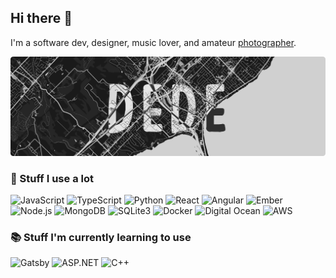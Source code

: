## Hi there 👋

I'm a software dev, designer, music lover, and amateur [photographer](https://edede.ca).

![Edede Oiwoh Banner](./banner.png)

### 🚀 Stuff I use a lot

![JavaScript](https://img.shields.io/badge/JavaScript-informational?style=for-the-badge&color=F7DF1E&logo=JavaScript&logoColor=black) ![TypeScript](https://img.shields.io/badge/TypeScript-informational?style=for-the-badge&color=007ACC&logo=TypeScript&logoColor=white) ![Python](https://img.shields.io/badge/Python-informational?style=for-the-badge&color=3776AB&logo=Python&logoColor=whitesmoke) ![React](https://img.shields.io/badge/React-informational?style=for-the-badge&color=61DAFB&logo=React&logoColor=black) ![Angular](https://img.shields.io/badge/Angular-informational?style=for-the-badge&color=DD0031&logo=Angular&logoColor=white) ![Ember](https://img.shields.io/badge/Ember-informational?style=for-the-badge&color=E04E39&logo=Ember.js&logoColor=white) ![Node.js](https://img.shields.io/badge/Node.js-informational?style=for-the-badge&color=339933&logo=Node.js&logoColor=white) ![MongoDB](https://img.shields.io/badge/MongoDB-informational?style=for-the-badge&color=47A248&logo=MongoDB&logoColor=white) ![SQLite3](https://img.shields.io/badge/SQLite-informational?style=for-the-badge&color=003B57&logo=SQLite&logoColor=white) ![Docker](https://img.shields.io/badge/Docker-informational?style=for-the-badge&color=2496ED&logo=docker&logoColor=white) ![Digital Ocean](https://img.shields.io/badge/Digital%20Ocean-informational?style=for-the-badge&color=0080FF&logo=DigitalOcean&logoColor=white) ![AWS](https://img.shields.io/badge/AWS-informational?style=for-the-badge&color=black&logo=Amazon%20AWS&logoColor=FF9900)

### 📚 Stuff I'm currently learning to use

![Gatsby](https://img.shields.io/badge/Gatsby-informational?style=for-the-badge&color=663399&logo=Gatsby&logoColor=white) ![ASP.NET](https://img.shields.io/badge/ASP.NET-informational?style=for-the-badge&color=5C2D91&logo=.NET&logoColor=white) ![C++](https://img.shields.io/badge/C%2B%2B-informational?style=for-the-badge&color=00599C&logo=C%2B%2B&logoColor=white) 
